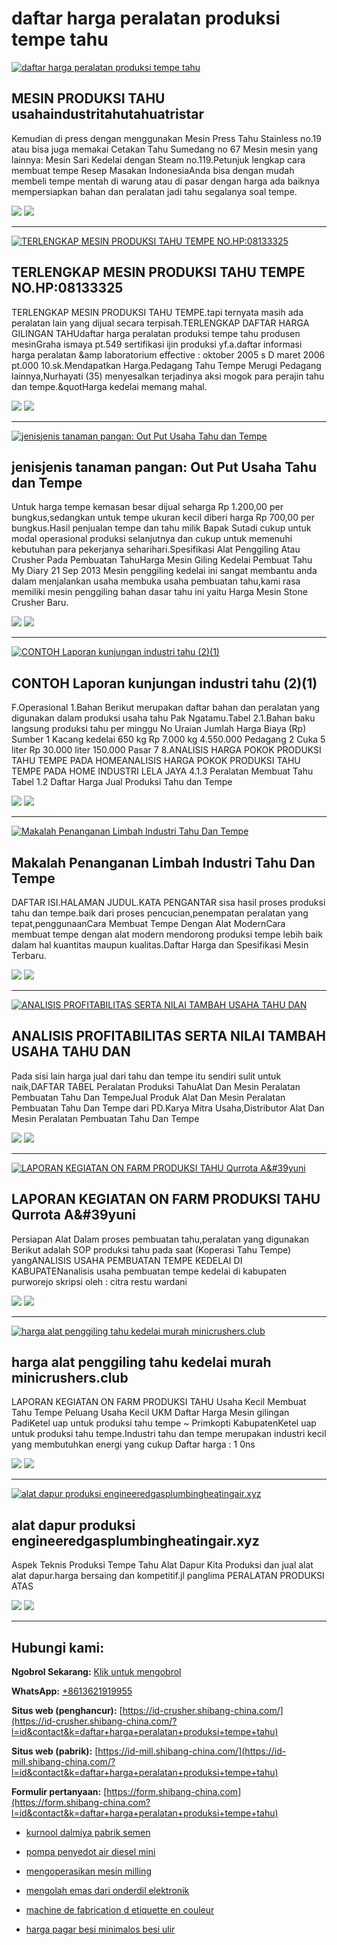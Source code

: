 # daftar harga peralatan produksi tempe tahu

<a href="https://swt.shibang-china.com/?l=id&img&k=daftar+harga+peralatan+produksi+tempe+tahu" target="_blank">![daftar harga peralatan produksi tempe tahu](http://static.shibang-china.com/all-800x300/1009.jpg)</a>

## MESIN PRODUKSI TAHU usahaindustritahutahuatristar
Kemudian di press dengan menggunakan Mesin Press Tahu Stainless no.19 atau bisa juga memakai Cetakan Tahu Sumedang no 67 Mesin mesin yang lainnya: Mesin Sari Kedelai dengan Steam no.119.Petunjuk lengkap cara membuat tempe Resep Masakan IndonesiaAnda bisa dengan mudah membeli tempe mentah di warung atau di pasar dengan harga ada baiknya mempersiapkan bahan dan peralatan jadi tahu segalanya soal tempe.


<a href="https://whatsapp.shibangsoft.com/WhatsApp.php" target="_blank" title="WhatsApp">![](http://static.shibang-china.com/icon/whatsapp.png)</a> <a href="https://swt.shibang-china.com/?l=id&icon&k=daftar+harga+peralatan+produksi+tempe+tahu" target="_blank">![](http://static.shibang-china.com/icon/chat-id.png)</a>

---

<a href="https://swt.shibang-china.com/?l=id&img&k=daftar+harga+peralatan+produksi+tempe+tahu" target="_blank">![TERLENGKAP MESIN PRODUKSI TAHU TEMPE NO.HP:08133325](http://static.shibang-china.com/all-800x300/673.jpg)</a>

## TERLENGKAP MESIN PRODUKSI TAHU TEMPE NO.HP:08133325
TERLENGKAP MESIN PRODUKSI TAHU TEMPE.tapi ternyata masih ada peralatan lain yang dijual secara terpisah.TERLENGKAP DAFTAR HARGA GILINGAN TAHUdaftar harga peralatan produksi tempe tahu produsen mesinGraha ismaya pt.549 sertifikasi ijin produksi yf.a.daftar informasi harga peralatan &amp laboratorium effective : oktober 2005 s D maret 2006 pt.000 10.sk.Mendapatkan Harga.Pedagang Tahu Tempe Merugi Pedagang lainnya,Nurhayati (35) menyesalkan terjadinya aksi mogok para perajin tahu dan tempe.&quotHarga kedelai memang mahal.


<a href="https://whatsapp.shibangsoft.com/WhatsApp.php" target="_blank" title="WhatsApp">![](http://static.shibang-china.com/icon/whatsapp.png)</a> <a href="https://swt.shibang-china.com/?l=id&icon&k=daftar+harga+peralatan+produksi+tempe+tahu" target="_blank">![](http://static.shibang-china.com/icon/chat-id.png)</a>

---

<a href="https://swt.shibang-china.com/?l=id&img&k=daftar+harga+peralatan+produksi+tempe+tahu" target="_blank">![jenisjenis tanaman pangan: Out Put Usaha Tahu dan Tempe](http://static.shibang-china.com/all-800x300/1489.jpg)</a>

## jenisjenis tanaman pangan: Out Put Usaha Tahu dan Tempe
Untuk harga tempe kemasan besar dijual seharga Rp 1.200,00 per bungkus,sedangkan untuk tempe ukuran kecil diberi harga Rp 700,00 per bungkus.Hasil penjualan tempe dan tahu milik Bapak Sutadi cukup untuk modal operasional produksi selanjutnya dan cukup untuk memenuhi kebutuhan para pekerjanya seharihari.Spesifikasi Alat Penggiling Atau Crusher Pada Pembuatan TahuHarga Mesin Giling Kedelai Pembuat Tahu My Diary 21 Sep 2013 Mesin penggiling kedelai ini sangat membantu anda dalam menjalankan usaha membuka usaha pembuatan tahu,kami rasa memiliki mesin penggiling bahan dasar tahu ini yaitu Harga Mesin Stone Crusher Baru.


<a href="https://whatsapp.shibangsoft.com/WhatsApp.php" target="_blank" title="WhatsApp">![](http://static.shibang-china.com/icon/whatsapp.png)</a> <a href="https://swt.shibang-china.com/?l=id&icon&k=daftar+harga+peralatan+produksi+tempe+tahu" target="_blank">![](http://static.shibang-china.com/icon/chat-id.png)</a>

---

<a href="https://swt.shibang-china.com/?l=id&img&k=daftar+harga+peralatan+produksi+tempe+tahu" target="_blank">![CONTOH Laporan kunjungan industri tahu (2)(1)](http://static.shibang-china.com/all-800x300/386.jpg)</a>

## CONTOH Laporan kunjungan industri tahu (2)(1)
F.Operasional 1.Bahan Berikut merupakan daftar bahan dan peralatan yang digunakan dalam produksi usaha tahu Pak Ngatamu.Tabel 2.1.Bahan baku langsung produksi tahu per minggu No Uraian Jumlah Harga Biaya (Rp) Sumber 1 Kacang kedelai 650 kg Rp 7.000 kg 4.550.000 Pedagang 2 Cuka 5 liter Rp 30.000 liter 150.000 Pasar 7 8.ANALISIS HARGA POKOK PRODUKSI TAHU TEMPE PADA HOMEANALISIS HARGA POKOK PRODUKSI TAHU TEMPE PADA HOME INDUSTRI LELA JAYA 4.1.3 Peralatan Membuat Tahu Tabel 1.2 Daftar Harga Jual Produksi Tahu dan Tempe


<a href="https://whatsapp.shibangsoft.com/WhatsApp.php" target="_blank" title="WhatsApp">![](http://static.shibang-china.com/icon/whatsapp.png)</a> <a href="https://swt.shibang-china.com/?l=id&icon&k=daftar+harga+peralatan+produksi+tempe+tahu" target="_blank">![](http://static.shibang-china.com/icon/chat-id.png)</a>

---

<a href="https://swt.shibang-china.com/?l=id&img&k=daftar+harga+peralatan+produksi+tempe+tahu" target="_blank">![Makalah Penanganan Limbah Industri Tahu Dan Tempe](http://static.shibang-china.com/all-800x300/747.jpg)</a>

## Makalah Penanganan Limbah Industri Tahu Dan Tempe
DAFTAR ISI.HALAMAN JUDUL.KATA PENGANTAR sisa hasil proses produksi tahu dan tempe.baik dari proses pencucian,penempatan peralatan yang tepat,penggunaanCara Membuat Tempe Dengan Alat ModernCara membuat tempe dengan alat modern mendorong produksi tempe lebih baik dalam hal kuantitas maupun kualitas.Daftar Harga dan Spesifikasi Mesin Terbaru.


<a href="https://whatsapp.shibangsoft.com/WhatsApp.php" target="_blank" title="WhatsApp">![](http://static.shibang-china.com/icon/whatsapp.png)</a> <a href="https://swt.shibang-china.com/?l=id&icon&k=daftar+harga+peralatan+produksi+tempe+tahu" target="_blank">![](http://static.shibang-china.com/icon/chat-id.png)</a>

---

<a href="https://swt.shibang-china.com/?l=id&img&k=daftar+harga+peralatan+produksi+tempe+tahu" target="_blank">![ANALISIS PROFITABILITAS SERTA NILAI TAMBAH USAHA TAHU DAN](http://static.shibang-china.com/all-800x300/843.jpg)</a>

## ANALISIS PROFITABILITAS SERTA NILAI TAMBAH USAHA TAHU DAN
Pada sisi lain harga jual dari tahu dan tempe itu sendiri sulit untuk naik,DAFTAR TABEL Peralatan Produksi TahuAlat Dan Mesin Peralatan Pembuatan Tahu Dan TempeJual Produk Alat Dan Mesin Peralatan Pembuatan Tahu Dan Tempe dari PD.Karya Mitra Usaha,Distributor Alat Dan Mesin Peralatan Pembuatan Tahu Dan Tempe


<a href="https://whatsapp.shibangsoft.com/WhatsApp.php" target="_blank" title="WhatsApp">![](http://static.shibang-china.com/icon/whatsapp.png)</a> <a href="https://swt.shibang-china.com/?l=id&icon&k=daftar+harga+peralatan+produksi+tempe+tahu" target="_blank">![](http://static.shibang-china.com/icon/chat-id.png)</a>

---

<a href="https://swt.shibang-china.com/?l=id&img&k=daftar+harga+peralatan+produksi+tempe+tahu" target="_blank">![LAPORAN KEGIATAN ON FARM PRODUKSI TAHU Qurrota A&#39yuni](http://static.shibang-china.com/all-800x300/794.jpg)</a>

## LAPORAN KEGIATAN ON FARM PRODUKSI TAHU Qurrota A&#39yuni
Persiapan Alat Dalam proses pembuatan tahu,peralatan yang digunakan Berikut adalah SOP produksi tahu pada saat (Koperasi Tahu Tempe) yangANALISIS USAHA PEMBUATAN TEMPE KEDELAI DI KABUPATENanalisis usaha pembuatan tempe kedelai di kabupaten purworejo skripsi oleh : citra restu wardani


<a href="https://whatsapp.shibangsoft.com/WhatsApp.php" target="_blank" title="WhatsApp">![](http://static.shibang-china.com/icon/whatsapp.png)</a> <a href="https://swt.shibang-china.com/?l=id&icon&k=daftar+harga+peralatan+produksi+tempe+tahu" target="_blank">![](http://static.shibang-china.com/icon/chat-id.png)</a>

---

<a href="https://swt.shibang-china.com/?l=id&img&k=daftar+harga+peralatan+produksi+tempe+tahu" target="_blank">![harga alat penggiling tahu kedelai murah minicrushers.club](http://static.shibang-china.com/all-800x300/605.jpg)</a>

## harga alat penggiling tahu kedelai murah minicrushers.club
LAPORAN KEGIATAN ON FARM PRODUKSI TAHU Usaha Kecil Membuat Tahu Tempe Peluang Usaha Kecil UKM Daftar Harga Mesin gilingan PadiKetel uap untuk produksi tahu tempe ~ Primkopti KabupatenKetel uap untuk produksi tahu tempe.Industri tahu dan tempe merupakan industri kecil yang membutuhkan energi yang cukup Daftar harga : 1 0ns


<a href="https://whatsapp.shibangsoft.com/WhatsApp.php" target="_blank" title="WhatsApp">![](http://static.shibang-china.com/icon/whatsapp.png)</a> <a href="https://swt.shibang-china.com/?l=id&icon&k=daftar+harga+peralatan+produksi+tempe+tahu" target="_blank">![](http://static.shibang-china.com/icon/chat-id.png)</a>

---

<a href="https://swt.shibang-china.com/?l=id&img&k=daftar+harga+peralatan+produksi+tempe+tahu" target="_blank">![alat dapur produksi engineeredgasplumbingheatingair.xyz](http://static.shibang-china.com/all-800x300/1043.jpg)</a>

## alat dapur produksi engineeredgasplumbingheatingair.xyz
Aspek Teknis Produksi Tempe Tahu Alat Dapur Kita Produksi dan jual alat alat dapur.harga bersaing dan kompetitif.jl panglima PERALATAN PRODUKSI ATAS

<a href="https://whatsapp.shibangsoft.com/WhatsApp.php" target="_blank" title="WhatsApp">![](http://static.shibang-china.com/icon/whatsapp.png)</a> <a href="https://swt.shibang-china.com/?l=id&icon&k=daftar+harga+peralatan+produksi+tempe+tahu" target="_blank">![](http://static.shibang-china.com/icon/chat-id.png)</a>

---
## Hubungi kami:

**Ngobrol Sekarang:** [Klik untuk mengobrol](https://swt.shibang-china.com?l=id&contact&k=daftar+harga+peralatan+produksi+tempe+tahu)

**WhatsApp:**  [+8613621919955](https://whatsapp.shibangsoft.com/WhatsApp.php)

**Situs web (penghancur):** [https://id-crusher.shibang-china.com/](https://id-crusher.shibang-china.com/?l=id&contact&k=daftar+harga+peralatan+produksi+tempe+tahu)

**Situs web (pabrik):** [https://id-mill.shibang-china.com/](https://id-mill.shibang-china.com/?l=id&contact&k=daftar+harga+peralatan+produksi+tempe+tahu)

**Formulir pertanyaan:** [https://form.shibang-china.com](https://form.shibang-china.com?l=id&contact&k=daftar+harga+peralatan+produksi+tempe+tahu)

* [kurnool dalmiya pabrik semen](../38/kurnool%20dalmiya%20pabrik%20semen.md)

* [pompa penyedot air diesel mini](../34/pompa%20penyedot%20air%20diesel%20mini.md)

* [mengoperasikan mesin milling](../39/mengoperasikan%20mesin%20milling.md)

* [mengolah emas dari onderdil elektronik](../40/mengolah%20emas%20dari%20onderdil%20elektronik.md)

* [machine de fabrication d etiquette en couleur](../38/machine%20de%20fabrication%20d%20etiquette%20en%20couleur.md)

* [harga pagar besi minimalos besi ulir](../35/harga%20pagar%20besi%20minimalos%20besi%20ulir.md)